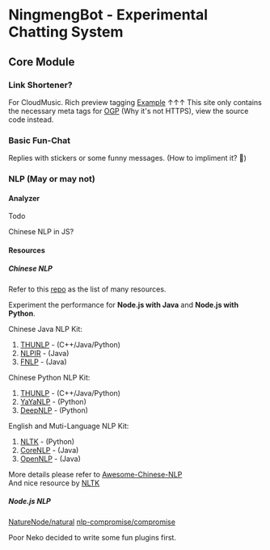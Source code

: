 # NingmengBot - Experimental Chatting System

## Core Module

### Link Shortener?

For CloudMusic.
Rich preview tagging [Example](https://neko.ayaka.moe/tests/ogptest)
↑↑↑ This site only contains the necessary meta tags for [OGP](http://ogp.me/) (Why it's not HTTPS), view the source code instead.

### Basic Fun-Chat

Replies with stickers or some funny messages.
(How to impliment it? :thinking:)

### NLP (May or may not)

#### Analyzer

Todo

Chinese NLP in JS?

#### Resources

##### Chinese NLP

Refer to this [repo](https://github.com/crownpku/Awesome-Chinese-NLP) as the list of many resources.

Experiment the performance for __Node.js with Java__ and __Node.js with Python__.

Chinese Java NLP Kit:

1. [THUNLP](http://thulac.thunlp.org/) - (C++/Java/Python)
2. [NLPIR](https://github.com/NLPIR-team/NLPIR) - (Java)
3. [FNLP](https://github.com/FudanNLP/fnlp) - (Java)

Chinese Python NLP Kit:

1. [THUNLP](http://thulac.thunlp.org/) - (C++/Java/Python)
2. [YaYaNLP](https://github.com/Tony-Wang/YaYaNLP) - (Python)
3. [DeepNLP](https://github.com/rockingdingo/deepnlp) - (Python)

English and Muti-Language NLP Kit:

1. [NLTK](http://www.nltk.org/) - (Python)
2. [CoreNLP](https://github.com/stanfordnlp/CoreNLP) - (Java)
3. [OpenNLP](https://opennlp.apache.org/) - (Java)

More details please refer to [Awesome-Chinese-NLP](https://github.com/crownpku/Awesome-Chinese-NLP)    
And nice resource by [NLTK](http://www.nltk.org/)

##### Node.js NLP

[NatureNode/natural](https://github.com/nekomeowww/natural)
[nlp-compromise/compromise](https://github.com/nlp-compromise/compromise)

Poor Neko decided to write some fun plugins first.